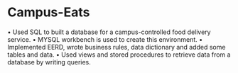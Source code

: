 # Campus-Eats
• Used SQL to built a database for a campus-controlled food delivery service.
• MYSQL workbench is used to create this environment.
• Implemented EERD, wrote business rules, data dictionary and added some tables and data.
• Used views and stored procedures to retrieve data from a database by writing queries.
